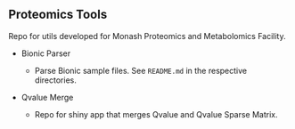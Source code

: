 ## Proteomics Tools

Repo for utils developed for Monash Proteomics and Metabolomics Facility.

- Bionic Parser 
    - Parse Bionic sample files. See `README.md` in the respective directories.

- Qvalue Merge
    - Repo for shiny app that merges Qvalue and Qvalue Sparse Matrix.